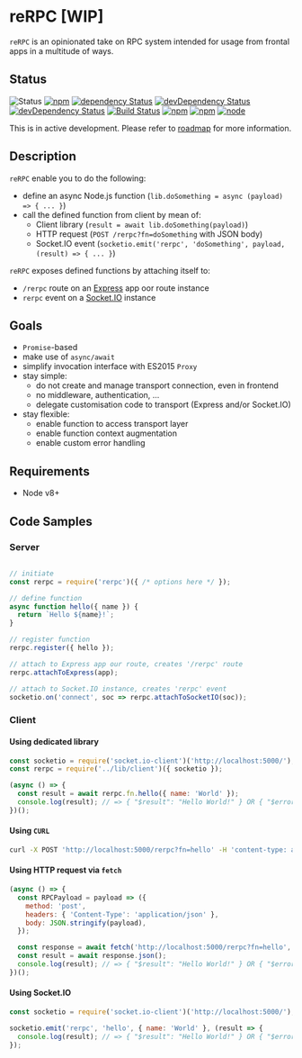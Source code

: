 
reRPC [WIP]
===========

`reRPC` is an opinionated take on RPC system intended for usage from frontal apps in a multitude of ways.

## Status

![Status](https://img.shields.io/badge/status-active%20development-yellow.svg)
[![npm](https://img.shields.io/npm/v/rerpc.svg?maxAge=1000)](https://www.npmjs.com/package/rerpc)
[![dependency Status](https://img.shields.io/david/naderio/rerpc.svg?maxAge=1000)](https://david-dm.org/naderio/rerpc)
[![devDependency Status](https://img.shields.io/david/dev/naderio/rerpc.svg?maxAge=1000)](https://david-dm.org/naderio/rerpc)
[![devDependency Status](https://img.shields.io/david/peer/naderio/rerpc.svg?maxAge=1000)](https://david-dm.org/naderio/rerpc)
[![Build Status](https://img.shields.io/travis/naderio/rerpc.svg?maxAge=1000)](https://travis-ci.org/naderio/rerpc)
[![npm](https://img.shields.io/npm/dt/rerpc.svg?maxAge=1000)](https://www.npmjs.com/package/rerpc)
[![npm](https://img.shields.io/npm/l/rerpc.svg?maxAge=1000)](https://github.com/naderio/rerpc/blob/master/LICENSE.md)
[![node](https://img.shields.io/node/v/rerpc.svg?maxAge=1000)](https://www.npmjs.com/package/rerpc)

This is in active development. Please refer to [roadmap](https://github.com/naderio/rerpc/issues/1) for more information.

## Description

`reRPC` enable you to do the following:
- define an async Node.js function (`lib.doSomething = async (payload) => { ... }`)
- call the defined function from client by mean of:
  - Client library  (`result = await lib.doSomething(payload)`)
  - HTTP request (`POST /rerpc?fn=doSomething` with JSON body)
  - Socket.IO event (`socketio.emit('rerpc', 'doSomething', payload, (result) => { ... }`)

`reRPC` exposes defined functions by attaching itself to:
- `/rerpc` route on an [Express](https://expressjs.com/) app oor route instance  
- `rerpc` event on a [Socket.IO](https://socket.io/) instance

## Goals

- `Promise`-based
- make use of `async/await`
- simplify invocation interface with ES2015 `Proxy`
- stay simple:
  - do not create and manage transport connection, even in frontend
  - no middleware, authentication, ...
  - delegate customisation code to transport (Express and/or Socket.IO)
- stay flexible:
  - enable function to access transport layer
  - enable function context augmentation
  - enable custom error handling

## Requirements

- Node v8+

## Code Samples

### Server

```javascript

// initiate
const rerpc = require('rerpc')({ /* options here */ });

// define function
async function hello({ name }) {
  return `Hello ${name}!`;
}

// register function
rerpc.register({ hello });

// attach to Express app our route, creates '/rerpc' route
rerpc.attachToExpress(app);

// attach to Socket.IO instance, creates 'rerpc' event
socketio.on('connect', soc => rerpc.attachToSocketIO(soc));
```

### Client

#### Using dedicated library

```javascript
const socketio = require('socket.io-client')('http://localhost:5000/');
const rerpc = require('../lib/client')({ socketio });

(async () => {
  const result = await rerpc.fn.hello({ name: 'World' });
  console.log(result); // => { "$result": "Hello World!" } OR { "$error:" { ... } }
})();
```

#### Using `CURL`

```bash
curl -X POST 'http://localhost:5000/rerpc?fn=hello' -H 'content-type: application/json' -d '{"name": "World"}' # => { "$result": "Hello World!" } OR {" $error": { ... } }
```

#### Using HTTP request via `fetch`

```javascript
(async () => {
  const RPCPayload = payload => ({
    method: 'post',
    headers: { 'Content-Type': 'application/json' },
    body: JSON.stringify(payload),
  });

  const response = await fetch('http://localhost:5000/rerpc?fn=hello', RPCPayload({ name: 'World' }));
  const result = await response.json();
  console.log(result); // => { "$result": "Hello World!" } OR { "$error:" { ... } }
})();
```

#### Using Socket.IO

```javascript
const socketio = require('socket.io-client')('http://localhost:5000/');

socketio.emit('rerpc', 'hello', { name: 'World' }, (result => {
  console.log(result); // => { "$result": "Hello World!" } OR { "$error:" { ... } }
});
```
